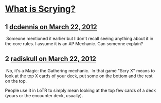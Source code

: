 # [What is Scrying?](https://community.fantasyflightgames.com/topic/62205-what-is-scrying/)

## 1 [dcdennis on March 22, 2012](https://community.fantasyflightgames.com/topic/62205-what-is-scrying/?do=findComment&comment=609013)

 Someone mentioned it earlier but I don't recall seeing anything about it in the core rules. I assume it is an AP Mechanic. Can someone explain?

## 2 [radiskull on March 22, 2012](https://community.fantasyflightgames.com/topic/62205-what-is-scrying/?do=findComment&comment=609042)

 No, it's a Magic: the Gathering mechanic.  In that game "Scry X" means to look at the top X cards of your deck, put some on the bottom and the rest on the top.

People use it in LoTR to simply mean looking at the top few cards of a deck (yours or the encounter deck, usually).

